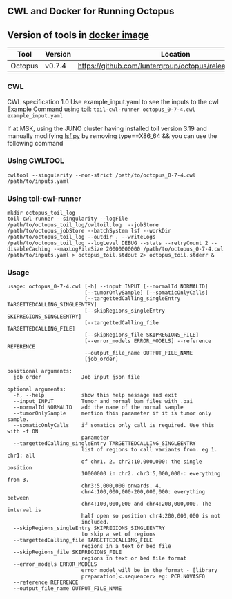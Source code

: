 ## CWL and Docker for Running Octopus

## Version of tools in [docker image](https://hub.docker.com/r/dancooke/octopus/tags)

| Tool    | Version | Location                                                   |
| ------- | ------- | ---------------------------------------------------------- |
| Octopus | v0.7.4  | https://github.com/luntergroup/octopus/releases/tag/v0.7.4 |

### CWL

CWL specification 1.0
Use example_input.yaml to see the inputs to the cwl
Example Command using [toil](https://toil.readthedocs.io/):
`toil-cwl-runner octopus_0-7-4.cwl example_input.yaml`

If at MSK, using the JUNO cluster having installed toil version 3.19 and manually modifying [lsf.py](https://github.com/DataBiosphere/toil/blob/releases/3.19.0/src/toil/batchSystems/lsf.py#L170) by removing type==X86_64 && you can use the following command

### Using CWLTOOL

```
cwltool --singularity --non-strict /path/to/octopus_0-7-4.cwl /path/to/inputs.yaml
```

### Using toil-cwl-runner

```shell
mkdir octopus_toil_log
toil-cwl-runner --singularity --logFile /path/to/octopus_toil_log/cwltoil.log  --jobStore /path/to/octopus_jobStore --batchSystem lsf --workDir /path/to/octopus_toil_log --outdir . --writeLogs /path/to/octopus_toil_log --logLevel DEBUG --stats --retryCount 2 --disableCaching --maxLogFileSize 20000000000 /path/to/octopus_0-7-4.cwl /path/to/inputs.yaml > octopus_toil.stdout 2> octopus_toil.stderr &
```

### Usage

```shell
usage: octopus_0-7-4.cwl [-h] --input INPUT [--normalId NORMALID]
                         [--tumorOnlySample] [--somaticOnlyCalls]
                         [--targettedCalling_singleEntry TARGETTEDCALLING_SINGLEENTRY]
                         [--skipRegions_singleEntry SKIPREGIONS_SINGLEENTRY]
                         [--targettedCalling_file TARGETTEDCALLING_FILE]
                         [--skipRegions_file SKIPREGIONS_FILE]
                         [--error_models ERROR_MODELS] --reference REFERENCE
                         --output_file_name OUTPUT_FILE_NAME
                         [job_order]

positional arguments:
  job_order             Job input json file

optional arguments:
  -h, --help            show this help message and exit
  --input INPUT         Tumor and normal bam files with .bai
  --normalId NORMALID   add the name of the normal sample
  --tumorOnlySample     mention this parameter if it is tumor only sample.
  --somaticOnlyCalls    if somatics only call is required. Use this with -f ON
                        parameter
  --targettedCalling_singleEntry TARGETTEDCALLING_SINGLEENTRY
                        list of regions to call variants from. eg 1. chr1: all
                        of chr1. 2. chr2:10,000,000: the single position
                        10000000 in chr2. chr3:5,000,000-: everything from 3.
                        chr3:5,000,000 onwards. 4.
                        chr4:100,000,000-200,000,000: everything between
                        chr4:100,000,000 and chr4:200,000,000. The interval is
                        half open so position chr4:200,000,000 is not
                        included.
  --skipRegions_singleEntry SKIPREGIONS_SINGLEENTRY
                        to skip a set of regions
  --targettedCalling_file TARGETTEDCALLING_FILE
                        regions in a text or bed file
  --skipRegions_file SKIPREGIONS_FILE
                        regions in text or bed file format
  --error_models ERROR_MODELS
                        error model will be in the format - [library
                        preparation]<.sequencer> eg: PCR.NOVASEQ
  --reference REFERENCE
  --output_file_name OUTPUT_FILE_NAME
```

